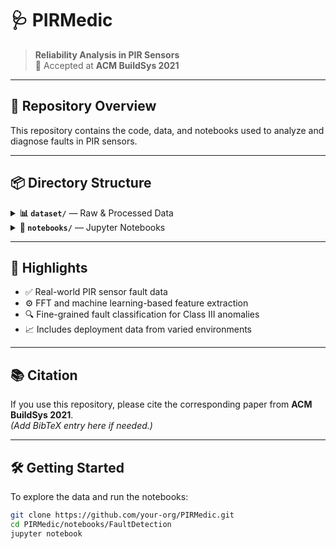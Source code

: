 # 🩺 PIRMedic

> **Reliability Analysis in PIR Sensors**  
> 📄 Accepted at **ACM BuildSys 2021**

---

## 📁 Repository Overview

This repository contains the code, data, and notebooks used to analyze and diagnose faults in PIR sensors.

---

## 📦 Directory Structure

<details>
<summary><strong>📊 <code>dataset/</code></strong> — Raw & Processed Data</summary>

| Path | Description |
|------|-------------|
| `FaultDetection/faulty_vs_working.csv` | Mixed dataset of `Aout` signals from working and faulty sensors |
| `FaultDetectionFeatures/` | Extracted FFT and FFT-based features for classifying sensor health |
| `FineGrainedFaultAnalysis/` | `Aout` signals from Class III faulty sensors: paper, tape, and dust |
| `FineGrainedFaultAnalysisFeatures/` | FFT-based features for diagnosing specific Class III fault types |
| `deployments/` | Data (raw and processed) from real-world deployments:<br>📍 *Elevator*, *Lobby*, *Starbucks* |
</details>

<details>
<summary><strong>📓 <code>notebooks/</code></strong> — Jupyter Notebooks</summary>

| Folder | Purpose |
|--------|---------|
| `FaultDetection/` | Notebooks for detecting faulty vs. working sensors |
| `FineGrainedFaultAnalysis/` | Notebooks for diagnosing Class III faults (paper, tape, dust) |
</details>

---

## 📌 Highlights

- ✅ Real-world PIR sensor fault data
- ⚙️ FFT and machine learning-based feature extraction
- 🔍 Fine-grained fault classification for Class III anomalies
- 📈 Includes deployment data from varied environments

---

## 📚 Citation

If you use this repository, please cite the corresponding paper from **ACM BuildSys 2021**.  
*(Add BibTeX entry here if needed.)*

---

## 🛠️ Getting Started

To explore the data and run the notebooks:

```bash
git clone https://github.com/your-org/PIRMedic.git
cd PIRMedic/notebooks/FaultDetection
jupyter notebook
```
